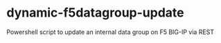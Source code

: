 # dynamic-f5datagroup-update
Powershell script to update an internal data group on F5 BIG-IP via REST
